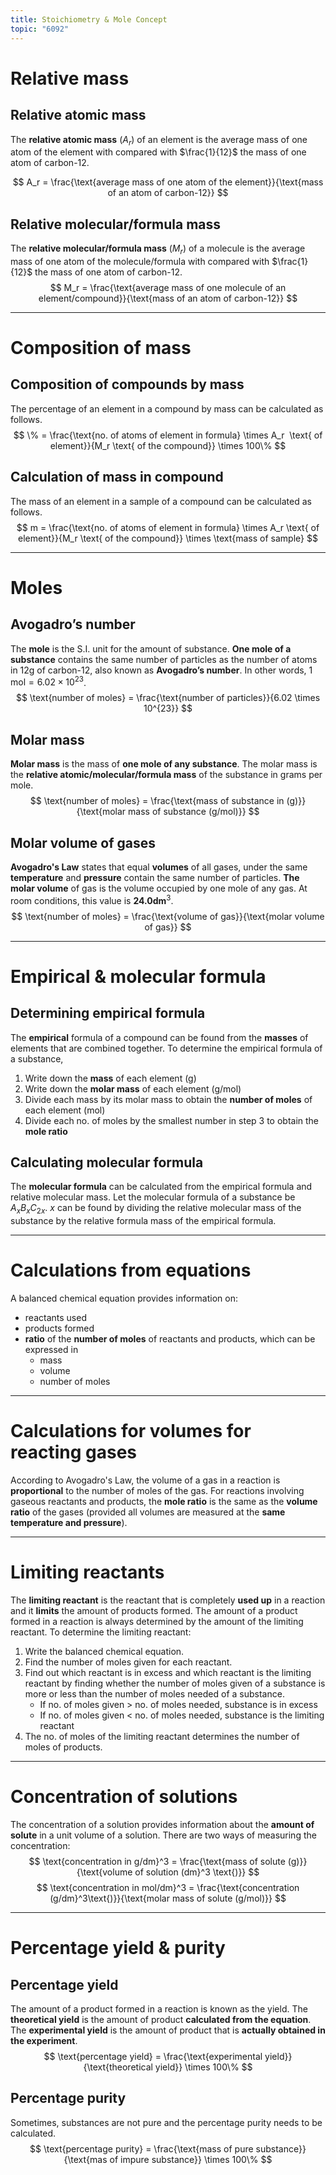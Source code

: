 ```yaml
---
title: Stoichiometry & Mole Concept
topic: "6092"
---
```

# Relative mass
## Relative atomic mass
The **relative atomic mass** ($A_r$) of an element is the average mass of one atom of the element with compared with $\frac{1}{12}$ the mass of one atom of carbon-12.

$$ 
A_r = \frac{\text{average mass of one atom of the element}}{\text{mass of an atom of carbon-12}} 
$$

## Relative molecular/formula mass
The **relative molecular/formula mass** ($M_r$) of a molecule is the average mass of one atom of the molecule/formula with compared with $\frac{1}{12}$ the mass of one atom of carbon-12.
$$ 
M_r = \frac{\text{average mass of one molecule of an element/compound}}{\text{mass of an atom of carbon-12}}
$$

---
# Composition of mass
## Composition of compounds by mass
The percentage of an element in a compound by mass can be calculated as follows.
$$ 
\% = \frac{\text{no. of atoms of element in formula} \times A_r  \text{ of element}}{M_r \text{ of the compound}} \times 100\% 
$$
## Calculation of mass in compound
The mass of an element in a sample of a compound can be calculated as follows.
$$ 
m = \frac{\text{no. of atoms of element in formula} \times A_r \text{ of element}}{M_r \text{ of the compound}} \times \text{mass of sample} 
$$

---
# Moles
## Avogadro’s number
The **mole** is the S.I. unit for the amount of substance. **One mole of a substance** contains the same number of particles as the number of atoms in 12g of carbon-12, also known as **Avogadro’s number**.
In other words, $1 \text{ mol} = 6.02 \times 10^{23}$.
$$ 
\text{number of moles} = \frac{\text{number of particles}}{6.02 \times 10^{23}} 
$$
## Molar mass
**Molar mass** is the mass of **one mole of any substance**.
The molar mass is the **relative atomic/molecular/formula mass** of the substance in grams per mole.
$$
\text{number of moles} = \frac{\text{mass of substance in (g)}}{\text{molar mass of substance (g/mol)}} 
$$

## Molar volume of gases
**Avogadro's Law** states that equal **volumes** of all gases, under the same **temperature** and **pressure** contain the same number of particles.
**The molar volume** of gas is the volume occupied by one mole of any gas. At room conditions, this value is **24.0dm**$^3$.
$$ 
\text{number of moles} = \frac{\text{volume of gas}}{\text{molar volume of gas}} 
$$

---
# Empirical & molecular formula
## Determining empirical formula
The **empirical** formula of a compound can be found from the **masses** of elements that are combined together.
To determine the empirical formula of a substance,
1. Write down the **mass** of each element (g)
2. Write down the **molar mass** of each element (g/mol)
3. Divide each mass by its molar mass to obtain the **number of moles** of each element (mol)
4. Divide each no. of moles by the smallest number in step 3 to obtain the **mole ratio**
## Calculating molecular formula
The **molecular formula** can be calculated from the empirical formula and relative molecular mass.
Let the molecular formula of a substance be $A_xB_xC_{2x}$.
$x$ can be found by dividing the relative molecular mass of the substance by the relative formula mass of the empirical formula.

---
# Calculations from equations
A balanced chemical equation provides information on:
- reactants used
- products formed
- **ratio** of the **number of moles** of reactants and products, which can be expressed in
    - mass
    - volume
    - number of moles

---
# Calculations for volumes for reacting gases
According to Avogadro's Law, the volume of a gas in a reaction is **proportional** to the number of moles of the gas.
For reactions involving gaseous reactants and products, the **mole ratio** is the same as the **volume ratio** of the gases (provided all volumes are measured at the **same temperature and pressure**).

---
# Limiting reactants
The **limiting reactant** is the reactant that is completely **used up** in a reaction and it **limits** the amount of products formed.
The amount of a product formed in a reaction is always determined by the amount of the limiting reactant.
To determine the limiting reactant:
1. Write the balanced chemical equation.
2. Find the number of moles given for each reactant.
3. Find out which reactant is in excess and which reactant is the limiting reactant by finding whether the number of moles given of a substance is more or less than the number of moles needed of a substance.
    - If no. of moles given > no. of moles needed, substance is in excess
    - If no. of moles given < no. of moles needed, substance is the limiting reactant
4. The no. of moles of the limiting reactant determines the number of moles of products.

---
# Concentration of solutions
The concentration of a solution provides information about the **amount of solute** in a unit volume of a solution.
There are two ways of measuring the concentration:
$$ 
\text{concentration in g/dm}^3 = \frac{\text{mass of solute (g)}}{\text{volume of solution (dm}^3 \text{)}} 
$$
$$ 
\text{concentration in mol/dm}^3 = \frac{\text{concentration (g/dm}^3\text{)}}{\text{molar mass of solute (g/mol)}} 
$$

---

# Percentage yield & purity
## Percentage yield
The amount of a product formed in a reaction is known as the yield. The **theoretical yield** is the amount of product **calculated from the equation**. The **experimental yield** is the amount of product that is **actually obtained in the experiment**.
$$ 
\text{percentage yield} = \frac{\text{experimental yield}}{\text{theoretical yield}} \times 100\% 
$$

## Percentage purity
Sometimes, substances are not pure and the percentage purity needs to be calculated.
$$ 
\text{percentage purity} = \frac{\text{mass of pure substance}}{\text{mas of impure substance}} \times 100\% 
$$